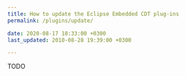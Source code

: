 ```yaml
---
title: How to update the Eclipse Embedded CDT plug-ins
permalink: /plugins/update/

date: 2020-08-17 18:33:00 +0300
last_updated: 2010-08-28 19:39:00 +0300

---
```


TODO

